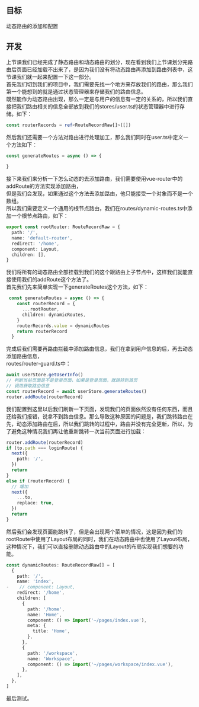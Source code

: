 <a name="n1icH"></a>
## 目标
动态路由的添加和配置
<a name="UvyPN"></a>
## 开发
上节课我们已经完成了静态路由和动态路由的划分，现在看到我们上节课划分完路由后页面已经加载不出来了，是因为我们没有将动态路由再添加到路由列表中，这节课我们就一起来配置一下这一部分。<br />首先我们切到我们的项目中，我们需要先找一个地方来存放我们的路由，那么我们第一个能想到的就是通过状态管理器来存储我们的路由信息。<br />既然能作为动态路由出现，那么一定是与用户的信息有一定的关系的，所以我们直接把我们路由相关的信息全部放到我们的stores/user.ts的状态管理器中进行存储。如下：
```typescript
const routerRecords = ref<RouteRecordRaw[]>([])
```
然后我们还需要一个方法对路由进行处理加工，那么我们同时在user.ts中定义一个方法如下：
```typescript
const generateRoutes = async () => {
    
}
```
接下来我们来分析一下怎么动态的去添加路由，我们需要使用vue-router中的addRoute的方法实现添加路由，<br />但是我们会发现，如果通过这个方法去添加路由，他只能接受一个对象而不是一个数组。<br />所以我们需要定义一个通用的根节点路由，我们在routes/dynamic-routes.ts中添加一个根节点路由，如下：
```typescript
export const rootRouter: RouteRecordRaw = {
  path: '/',
  name: 'default-router',
  redirect: '/home',
  component: Layout,
  children: [],
}
```
我们将所有的动态路由全部挂载到我们的这个跟路由上子节点中，这样我们就能直接使用我们的addRoute这个方法了。<br />首先我们先来简单实现一下generateRoutes这个方法，如下：
```typescript
 const generateRoutes = async () => {
    const routerRecord = {
      ...rootRouter,
      children: dynamicRoutes,
    }
    routerRecords.value = dynamicRoutes
    return routerRecord
  }
```
完成后我们需要再路由拦截中添加路由信息，我们在拿到用户信息的后，再去动态添加路由信息，<br />routes/router-guard.ts中：
```typescript
await userStore.getUserInfo()
// 判断当前页面是不是登录页面，如果是登录页面，就跳转到首页
// 调用获取路由信息
const routerRecord = await userStore.generateRoutes()
router.addRoute(routerRecord)
```
我们配置到这里以后我们刷新一下页面，发现我们的页面依然没有任何东西，而且还给我们报错，说拿不到路由信息。那么导致这种原因的问题是，我们跳转路由在先，动态添加路由在后，所以我们跳转的过程中，路由并没有完全更新，所以，为了避免这种情况我们再让他重新跳转一次当前页面进行加载：
```typescript
router.addRoute(routerRecord)
if (to.path === loginRoute) {
  next({
    path: '/',
  })
  return
}
else if (routerRecord) {
  // 增加
  next({
    ...to,
    replace: true,
  })
  return
}
```
然后我们会发现页面能跳转了，但是会出现两个菜单的情况，这是因为我们的rootRoute中使用了Layout布局的同时，我们在动态路由中也使用了Layout布局，这种情况下，我们可以直接删除动态路由中的Layout的布局实现我们想要的功能。
```typescript
const dynamicRoutes: RouteRecordRaw[] = [
  {
    path: '/',
    name: 'index',
-    // component: Layout,
    redirect: '/home',
    children: [
      {
        path: '/home',
        name: 'Home',
        component: () => import('~/pages/index.vue'),
        meta: {
          title: 'Home',
        },
      },
      {
        path: '/workspace',
        name: 'Workspace',
        component: () => import('~/pages/workspace/index.vue'),
      },
    ],
  },
]
```
最后测试。